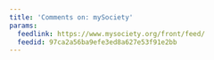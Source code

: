 ```yaml
---
title: 'Comments on: mySociety'
params:
  feedlink: https://www.mysociety.org/front/feed/
  feedid: 97ca2a56ba9efe3ed8a627e53f91e2bb
---
```

